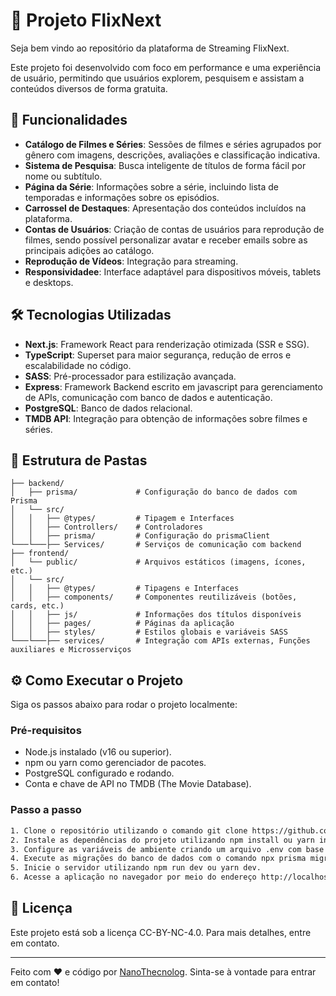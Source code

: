 # 🎥 Projeto FlixNext

Seja bem vindo ao repositório da plataforma de Streaming FlixNext.

Este projeto foi desenvolvido com foco em performance e uma experiência de usuário, permitindo que usuários explorem, pesquisem e assistam a conteúdos diversos de forma gratuita.

## 🚀 Funcionalidades

- **Catálogo de Filmes e Séries**: Sessões de filmes e séries agrupados por gênero com imagens, descrições, avaliações e classificação indicativa.
- **Sistema de Pesquisa**: Busca inteligente de títulos de forma fácil por nome ou subtítulo.
- **Página da Série**: Informações sobre a série, incluindo lista de temporadas e informações sobre os episódios.
- **Carrossel de Destaques**: Apresentação dos conteúdos incluídos na plataforma.
- **Contas de Usuários**: Criação de contas de usuários para reprodução de filmes, sendo possível personalizar avatar e receber emails sobre as principais adições ao catálogo.
- **Reprodução de Vídeos**: Integração para streaming.
- **Responsividadee**: Interface adaptável para dispositivos móveis, tablets e desktops.

## 🛠️ Tecnologias Utilizadas

- **Next.js**: Framework React para renderização otimizada (SSR e SSG).
- **TypeScript**: Superset para maior segurança, redução de erros e escalabilidade no código.
- **SASS**: Pré-processador para estilização avançada.
- **Express**: Framework Backend escrito em javascript para gerenciamento de APIs, comunicação com banco de dados e autenticação.
- **PostgreSQL**: Banco de dados relacional.
- **TMDB API**: Integração para obtenção de informações sobre filmes e séries.

## 🎨 Estrutura de Pastas

```plaintext
├── backend/
│   ├── prisma/             # Configuração do banco de dados com Prisma
│   └── src/             
│   │   ├── @types/         # Tipagem e Interfaces
│   │   ├── Controllers/    # Controladores
│   │   ├── prisma/         # Configuração do prismaClient
└───└───├── Services/       # Serviços de comunicação com backend
├── frontend/
│   └── public/             # Arquivos estáticos (imagens, ícones, etc.)
│   └── src/
│   │   ├── @types/         # Tipagens e Interfaces
│   │   ├── components/     # Componentes reutilizáveis (botões, cards, etc.)
│   │   ├── js/             # Informações dos títulos disponíveis
│   │   ├── pages/          # Páginas da aplicação
│   │   ├── styles/         # Estilos globais e variáveis SASS
└───└───├── services/       # Integração com APIs externas, Funções auxiliares e Microsserviços
```

## ⚙️ Como Executar o Projeto

Siga os passos abaixo para rodar o projeto localmente:

### Pré-requisitos

- Node.js instalado (v16 ou superior).
- npm ou yarn como gerenciador de pacotes.
- PostgreSQL configurado e rodando.
- Conta e chave de API no TMDB (The Movie Database).

### Passo a passo

```bash
1. Clone o repositório utilizando o comando git clone https://github.com/NanoThecnolog/Streaming.git e entre na pasta do projeto com o comando cd Streaming.
2. Instale as dependências do projeto utilizando npm install ou yarn install.
3. Configure as variáveis de ambiente criando um arquivo .env com base no .env.example e preencha as informações necessárias, incluindo a sua chave de API do TMDB.
4. Execute as migrações do banco de dados com o comando npx prisma migrate dev.
5. Inicie o servidor utilizando npm run dev ou yarn dev.
6. Acesse a aplicação no navegador por meio do endereço http://localhost:3000.
```

## 📄 Licença

Este projeto está sob a licença CC-BY-NC-4.0. Para mais detalhes, entre em contato.

---

Feito com ❤️ e código por [NanoThecnolog](https://github.com/NanoThecnolog). Sinta-se à vontade para entrar em contato!